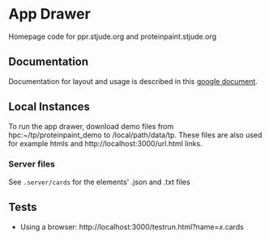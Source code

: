 # App Drawer 

Homepage code for ppr.stjude.org and proteinpaint.stjude.org

## Documentation

Documentation for layout and usage is described in this [google document](https://docs.google.com/document/d/18sQH9KxG7wOUkx8kecptElEjwAuJl0xIJqDRbyhahA4/edit#heading=h.jwyqi1mhacps). 

## Local Instances

To run the app drawer, download demo files from hpc:~/tp/proteinpaint_demo to /local/path/data/tp. These files are also used for example htmls and http://localhost:3000/url.html links. 

### Server files

See `.server/cards` for the elements' .json and .txt files

## Tests

- Using a browser: http://localhost:3000/testrun.html?name=_x_.cards
